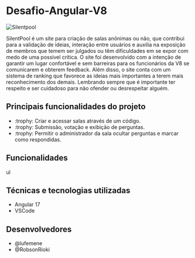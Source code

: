 # Desafio-Angular-V8

![Silentpool](https://github.com/RobsonRioki/Desafio-Angular-V8/assets/158287120/7666db0e-d916-466b-9a57-bafacc0cf53e)

SilentPool é um site para criação de salas anônimas ou não, que contribui para a validação de ideias, interação entre usuários e auxilia na exposição de membros que temem ser julgados ou têm dificuldades em se expor com medo de uma possível crítica. O site foi desenvolvido com a intenção de garantir um lugar confortável e sem barreiras para os funcionários da V8 se comunicarem e obterem feedback. Além disso, o site conta com um sistema de ranking que favorece as ideias mais importantes a terem mais reconhecimento dos demais. Lembrando sempre que é importante ter respeito e ser cuidadoso para não ofender ou desrespeitar alguém.

## Principais funcionalidades do projeto
<ul>
  <li>:trophy: Criar e acessar salas através de um código.</li>
  <li>:trophy: Submissão, votação e exibição de perguntas.</li>
  <li>:trophy: Permitir o administrador da sala ocultar perguntas e marcar como respondidas.</li>
</ul>

## Funcionalidades

ul

## Técnicas e tecnologias utilizadas

<ul>
  <li>Angular 17</li>
  <li>VSCode</li>
</ul>

## Desenvolvedores

<ul>
  <li>@lufemene</li>
  <li>@RobsonRioki</li>
</ul>

